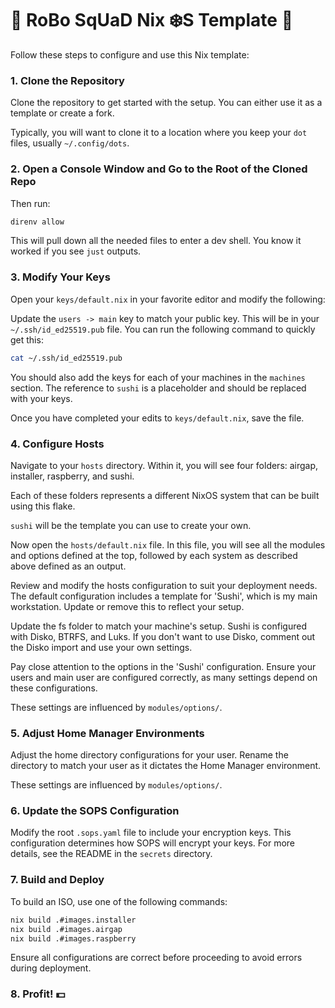 # 🤖 RoBo SqUaD Nix ❄️S Template 🤖

Follow these steps to configure and use this Nix template:

### 1. Clone the Repository

Clone the repository to get started with the setup. You can either use it as a template or create a fork.

Typically, you will want to clone it to a location where you keep your `dot` files, usually `~/.config/dots`.

### 2. Open a Console Window and Go to the Root of the Cloned Repo

Then run:

```bash
direnv allow
```

This will pull down all the needed files to enter a dev shell. You know it worked if you see `just` outputs.

### 3. Modify Your Keys

Open your `keys/default.nix` in your favorite editor and modify the following:

Update the `users -> main` key to match your public key. This will be in your `~/.ssh/id_ed25519.pub` file. You can run the following command to quickly get this:

```bash
cat ~/.ssh/id_ed25519.pub
```

You should also add the keys for each of your machines in the `machines` section. The reference to `sushi` is a placeholder and should be replaced with your keys.

Once you have completed your edits to `keys/default.nix`, save the file.

### 4. Configure Hosts

Navigate to your `hosts` directory. Within it, you will see four folders: airgap, installer, raspberry, and sushi.

Each of these folders represents a different NixOS system that can be built using this flake.

`sushi` will be the template you can use to create your own.

Now open the `hosts/default.nix` file. In this file, you will see all the modules and options defined at the top, followed by each system as described above defined as an output.

Review and modify the hosts configuration to suit your deployment needs. The default configuration includes a template for 'Sushi', which is my main workstation. Update or remove this to reflect your setup.

Update the fs folder to match your machine's setup. Sushi is configured with Disko, BTRFS, and Luks. If you don't want to use Disko, comment out the Disko import and use your own settings.

Pay close attention to the options in the 'Sushi' configuration. Ensure your users and main user are configured correctly, as many settings depend on these configurations.

These settings are influenced by `modules/options/`.

### 5. Adjust Home Manager Environments

Adjust the home directory configurations for your user. Rename the directory to match your user as it dictates the Home Manager environment.

These settings are influenced by `modules/options/`.

### 6. Update the SOPS Configuration

Modify the root `.sops.yaml` file to include your encryption keys. This configuration determines how SOPS will encrypt your keys. For more details, see the README in the `secrets` directory.

### 7. Build and Deploy

To build an ISO, use one of the following commands:

```bash
nix build .#images.installer
nix build .#images.airgap
nix build .#images.raspberry
```

Ensure all configurations are correct before proceeding to avoid errors during deployment.

### 8. Profit! 💵
